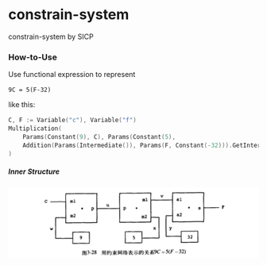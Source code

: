 # constrain-system
constrain-system by SICP

### How-to-Use
Use functional expression to represent 
```
9C = 5(F-32)
```
like this:
```go 
C, F := Variable("c"), Variable("f")
Multiplication(
    Params(Constant(9), C), Params(Constant(5),
    Addition(Params(Intermediate()), Params(F, Constant(-32))).GetIntermediate()))
)
```
##### Inner Structure
![img.png](doc/img.png)